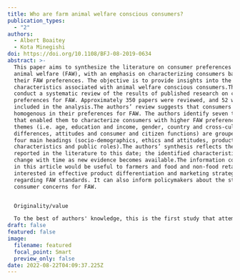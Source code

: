 ```yaml
---
title: Who are farm animal welfare conscious consumers?
publication_types:
  - "2"
authors:
  - Albert Boaitey
  - Kota Minegishi
doi: https://doi.org/10.1108/BFJ-08-2019-0634
abstract: >-
  This paper aims to synthesize the literature on consumer preferences for farm
  animal welfare (FAW), with an emphasis on characterizing consumers based on
  their FAW preferences. The objective is to provide insights into the salient
  characteristics associated with animal welfare conscious consumers.The authors
  conduct a systematic review of the results of published research on consumer
  preferences for FAW. Approximately 350 papers were reviewed, and 52 were
  included in the analysis.The authors’ review suggests that consumers are not
  homogenous in their preferences for FAW. The authors identify seven themes
  that enabled them to characterize consumers with higher FAW preferences. These
  themes (i.e. age, education and income, gender, country and cross-cultural
  differences, attitudes and consumer and citizen functions) are grouped under
  four main headings (socio-demographics, ethics and attitudes, product
  characteristics and public roles).The authors’ synthesis reflects the findings
  reported in the literature to this date; the identified characteristics may
  change with time as new evidence becomes available.The information collected
  in this article would be useful to farmers and food and non-food retailers
  interested in effective product differentiation and marketing strategies
  regarding FAW standards. It can also inform policymakers about the state of
  consumer concerns for FAW.


  Originality/value

  To the best of authors' knowledge, this is the first study that attempts to develop a systematic profile of consumers based on their FAW preferences.
draft: false
featured: false
image:
  filename: featured
  focal_point: Smart
  preview_only: false
date: 2022-08-22T04:09:37.225Z
---
```

